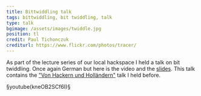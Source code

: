 ```yaml
---
title: Bittwiddling talk
tags: bittwiddling, bit twiddling, talk
type: talk
bgimage: /assets/images/twiddle.jpg
position: tl
credit: Paul Tichonczuk
crediturl: https://www.flickr.com/photos/tracer/
---
```


As part of the lecture series of our local hackspace I held a talk on bit twiddling. 
Once again German but here is the video and the [slides](/assets/documents/Bittwiddling.pdf).
This talk contains the ["Von Hackern und Holländern"](/2011/10/15/Von-Hakern-und-Hollaendern.html) talk I held before.

<!--more-->

§youtube(kneOB2SCf6I)§

